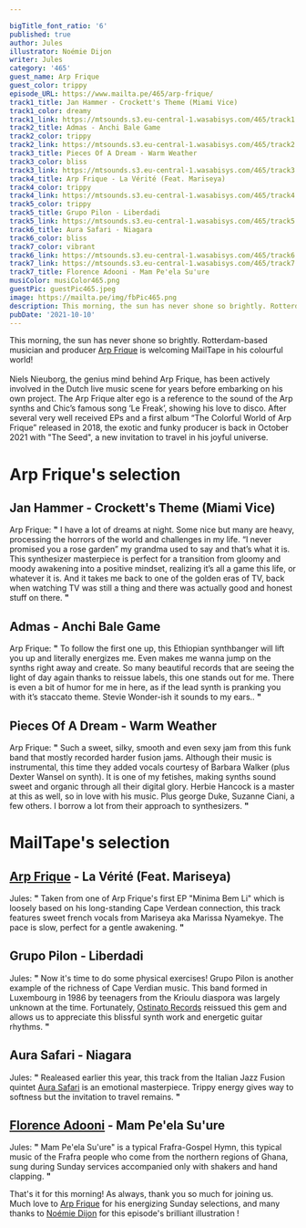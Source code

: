 ```yaml
---

bigTitle_font_ratio: '6'
published: true
author: Jules
illustrator: Noémie Dijon
writer: Jules
category: '465'
guest_name: Arp Frique
guest_color: trippy
episode_URL: https://www.mailta.pe/465/arp-frique/
track1_title: Jan Hammer - Crockett's Theme (Miami Vice)
track1_color: dreamy
track1_link: https://mtsounds.s3.eu-central-1.wasabisys.com/465/track1.mp3
track2_title: Admas - Anchi Bale Game
track2_color: trippy
track2_link: https://mtsounds.s3.eu-central-1.wasabisys.com/465/track2.mp3
track3_title: Pieces Of A Dream - Warm Weather
track3_color: bliss
track3_link: https://mtsounds.s3.eu-central-1.wasabisys.com/465/track3.mp3
track4_title: Arp Frique - La Vérité (Feat. Mariseya)
track4_color: trippy
track4_link: https://mtsounds.s3.eu-central-1.wasabisys.com/465/track4.mp3
track5_color: trippy
track5_title: Grupo Pilon - Liberdadi
track5_link: https://mtsounds.s3.eu-central-1.wasabisys.com/465/track5.mp3
track6_title: Aura Safari - Niagara
track6_color: bliss
track7_color: vibrant
track6_link: https://mtsounds.s3.eu-central-1.wasabisys.com/465/track6.mp3
track7_link: https://mtsounds.s3.eu-central-1.wasabisys.com/465/track7.mp3
track7_title: Florence Adooni - Mam Pe'ela Su'ure
musiColor: musiColor465.png
guestPic: guestPic465.jpeg
image: https://mailta.pe/img/fbPic465.png
description: This morning, the sun has never shone so brightly. Rotterdam-based musician and producer Arp Frique is welcoming MailTape in his colourful world!  Niels Nieuborg, the genius mind behind Arp Frique, has been actively involved in the Dutch live music scene for years before embarking on his own project. The Arp Frique alter ego is a reference to the sound of the Arp synths and Chic’s famous song ‘Le Freak’, showing his love to disco. After several very well received EPs and a first album “The Colorful World of Arp Frique” released in 2018, the exotic and funky producer is back in October 2021 with "The Seed", a new invitation to travel in his joyful universe.
pubDate: '2021-10-10'
---
```

 This morning, the sun has never shone so brightly. Rotterdam-based musician and producer [Arp Frique](https://arpfrique.bandcamp.com/) is welcoming MailTape in his colourful world! 
<br><br>
Niels Nieuborg, the genius mind behind Arp Frique, has been actively involved in the Dutch live music scene for years before embarking on his own project. The Arp Frique alter ego is a reference to the sound of the Arp synths and Chic’s famous song ‘Le Freak’, showing his love to disco. After several very well received EPs and a first album “The Colorful World of Arp Frique” released in 2018, the exotic and funky producer is back in October 2021 with "The Seed", a new invitation to travel in his joyful universe.



# Arp Frique's selection

## Jan Hammer - Crockett's Theme (Miami Vice)
Arp Frique: **"** I have a lot of dreams at night. Some nice but many are heavy, processing the horrors of the world and challenges in my life. “I never promised you a rose garden” my grandma used to say and that’s what it is. This synthesizer masterpiece is perfect for a transition from gloomy and moody awakening into a positive mindset, realizing it’s all a game this life, or whatever it is. And it takes me back to one of the golden eras of TV, back when watching TV was still a thing and there was actually good and honest stuff on there. **"** 

## Admas - Anchi Bale Game
Arp Frique: **"** To follow the first one up, this Ethiopian synthbanger will lift you up and literally energizes me. Even makes me wanna jump on the synths right away and create. So many beautiful records that are seeing the light of day again thanks to reissue labels, this one stands out for me. There is even a bit of humor for me in here, as if the lead synth is pranking you with it’s staccato theme. Stevie Wonder-ish it sounds to my ears.. **"** 

## Pieces Of A Dream - Warm Weather
Arp Frique: **"** Such a sweet, silky, smooth and even sexy jam from this funk band that mostly recorded harder fusion jams. Although their music is instrumental, this time they added vocals courtesy of Barbara Walker (plus Dexter Wansel on synth). It is one of my fetishes, making synths sound sweet and organic through all their digital glory. Herbie Hancock is a master at this as well, so in love with his music. Plus george Duke, Suzanne Ciani, a few others. I borrow a lot from their approach to synthesizers. **"** 


# MailTape's selection

## [Arp Frique](https://arpfrique.bandcamp.com/) - La Vérité (Feat. Mariseya)
Jules: **"** Taken from one of Arp Frique's first EP "Minima Bem Li" which is loosely based on his long-standing Cape Verdean connection, this track features sweet french vocals from Mariseya aka Marissa Nyamekye. The pace is slow, perfect for a gentle awakening. **"** 

## Grupo Pilon - Liberdadi
Jules: **"** Now it's time to do some physical exercises! Grupo Pilon is another example of the richness of Cape Verdian music. This band formed in Luxembourg in 1986 by teenagers from the Krioulu diaspora was largely unknown at the time. Fortunately, [Ostinato Records](https://ostinatorecords.bandcamp.com/album/grupo-pilon-leite-quente-funan-de-cabo-verde) reissued this gem and allows us to appreciate this blissful synth work and energetic guitar rhythms. **"** 

## Aura Safari - Niagara
Jules: **"** Realeased earlier this year, this track from the Italian Jazz Fusion quintet [Aura Safari](https://aurasafari.bandcamp.com/) is an emotional masterpiece. Trippy energy gives way to softness but the invitation to travel remains. **"** 

## [Florence Adooni](https://florenceadooni.bandcamp.com/) - Mam Pe'ela Su'ure
Jules: **"** Mam Pe'ela Su'ure" is a typical Frafra-Gospel Hymn, this typical music of the Frafra people who come from the northern regions of Ghana, sung during Sunday services accompanied only with shakers and hand clapping. **"** 


That's it for this morning! As always, thank you so much for joining us. Much love to [Arp Frique](https://arpfrique.bandcamp.com/) for his energizing Sunday selections, and many thanks to [Noémie Dijon](https://vimeo.com/noemiedijon) for this episode's brilliant illustration !
